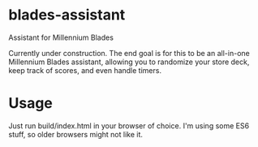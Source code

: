 # blades-assistant
Assistant for Millennium Blades

Currently under construction. The end goal is for this to be an all-in-one Millennium Blades assistant, allowing you to randomize your store deck, keep track of scores, and even handle timers.

# Usage

Just run build/index.html in your browser of choice. I'm using some ES6 stuff, so older browsers might not like it.
